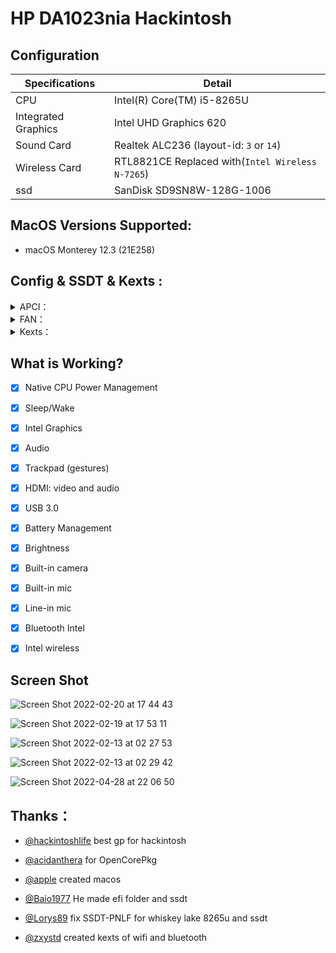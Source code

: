 

# HP DA1023nia Hackintosh


## Configuration

| Specifications      | Detail                       |
| ------------------- | ---------------------------- |
| CPU                 | Intel(R) Core(TM) i5-8265U   |
| Integrated Graphics | Intel UHD Graphics 620       |
| Sound Card          | Realtek ALC236 (layout-id: `3` or `14`) |
| Wireless Card       | RTL8821CE Replaced with(`Intel Wireless N-7265`)      |
| ssd       | SanDisk SD9SN8W-128G-1006      |





## MacOS Versions Supported:

- macOS Monterey 12.3 (21E258)


## Config & SSDT & Kexts :

<details>  
<summary> APCI：</summary> 

- `SSDT-HP_da1023nia`
 
</details> 

<details>  
<summary> FAN：</summary> 

### HP DA1023nia (`generic`)

- `ec-device` = `generic`
- `fan-count` = `1`
- `fan0-addr` = `0x11`
- `fan0-size` = `0x01`
- `fan0-div` = `0x03`
- `fan0-mul` = `0x96`
- `fan0-big` = `0x00` 
 <summary>Spoiler: EC RAM details</summary>
	`OperationRegion (ECMM, SystemMemory, 0xFC7E0800, 0x1000)
            Field (ECMM, AnyAcc, Lock, Preserve)
            {
                REC1,   8, 
                REC2,   8, 
                WEC1,   8, 
                WEC2,   8, 
                WMIM,   8, 
                Offset (0x06), 
                STMS,   2, 
                MBMS,   2, 
                ACLS,   1, 
                MBSS,   1, 
                CSHE,   1, 
                ACSP,   1, 
                PSAC,   1, 
                PSBC,   1, 
                PSED,   1, 
                Offset (0x08), 
                PSPD,   8, 
                BCPD,   8, 
                BSTH,   8, 
                PRDT,   8, 
                UCPT,   8, 
                HHKP,   8, 
                SADP,   8, 
                FANE,   1, 
                CPUO,   1, 
                M4GO,   1, 
                FNSW,   1, 
                SBTC,   1, 
                AMDK,   1, 
                    ,   1, 
                EHP1,   1, 
                SAD2,   8, 
                FRPM,   8, /* 0x11, FAN0 RPM Address */
                FNMX,   8, 
                FNMN,   8, 
                FWPM,   8, 
                RSTV,   8, 
                CPTV,   8, 
                GPTV,   8, 
                PHTV,   8, 
                FNTV,   8, 
                BTTV,   8, 
                HDTV,   8, 
                    ,   1, 
                    ,   1, 
                W2BS,   1, 
                SK6U,   1, 
                BARD,   1, 
                    ,   1, 
                FNHK,   1, 
                Offset (0x1D), 
                FBST,   1, 
                NGPS,   1, 
                BCDG,   1, 
                DGPS,   1, 
                DGRS,   1, 
                Offset (0x1E), 
                DGPE,   1, 
                DGHR,   1, 
                FBPC,   1, 
                EC6I,   1, 
                EC6O,   1, 
                GC6E,   1, 
                RG12,   1, 
                Offset (0x21), 
                BTNO,   8, 
                Offset (0x23), 
                NVDX,   8, 
                Offset (0x25), 
                CFBE,   1, 
                EPCF,   1, 
                Offset (0x26), 
                DPTC,   8, 
                Offset (0x2A), 
                PBSM,   2, 
                SBSM,   2, 
                    ,   2, 
                BMNC,   1, 
                BCLC,   1, 
                Offset (0x2C), 
                IOAF,   8, 
                BCTL,   128, 
                Offset (0x45), 
                ATTE,   16, 
                RTTE,   16, 
                BC00,   8, 
                BC01,   8, 
                BC02,   8, 
                BC03,   8, 
                BC04,   8, 
                BC05,   8, 
                BC06,   8, 
                BC07,   8, 
                MXER,   8, 
                ATTF,   16, 
                SBVR,   16, 
                NBM1,   1, 
                BBM1,   1, 
                PBM1,   1, 
                Offset (0x58), 
                IOST,   16, 
                BMNE,   16, 
                WACL,   1, 
                Offset (0x5D), 
                ERIB,   16, 
                Offset (0x61), 
                SMST,   8, 
                SMAD,   8, 
                SMCM,   8, 
                SMD0,   256, 
                BCNT,   8, 
                SMAA,   24, 
                SMBN,   8, 
                Offset (0x90), 
                BMNN,   72, 
                BN00,   8, 
                BN01,   8, 
                BN02,   8, 
                BN03,   8, 
                BN04,   8, 
                BN05,   8, 
                BN06,   8, 
                Offset (0xA1), 
                    ,   1, 
                VIDO,   1, 
                TOUP,   1, 
                Offset (0xA2), 
                ODTS,   8, 
                OSTY,   4, 
                    ,   1, 
                PBOV,   1, 
                ECRD,   1, 
                ADPT,   1, 
                PWAK,   1, 
                MWAK,   1, 
                LWAK,   1, 
                RWAK,   1, 
                WWAK,   1, 
                UWAK,   1, 
                KWAK,   1, 
                TWAK,   1, 
                CCAC,   1, 
                AOAC,   1, 
                BLAC,   1, 
                PSRC,   1, 
                BOAC,   1, 
                LCAC,   1, 
                AAAC,   1, 
                ACAC,   1, 
                S3ST,   1, 
                S3RM,   1, 
                S4ST,   1, 
                S4RM,   1, 
                S5ST,   1, 
                S5RM,   1, 
                CSST,   1, 
                CSRM,   1, 
                OSTT,   8, 
                OSST,   8, 
                THLT,   8, 
                TCNL,   8, 
                MODE,   1, 
                DFLG,   1, 
                    ,   1, 
                INIT,   1, 
                FAN1,   1, 
                FAN2,   1, 
                FANT,   1, 
                SKNM,   1, 
                SDTM,   8, 
                FSSN,   4, 
                FANU,   4, 
                PCVL,   6, 
                SWTO,   1, 
                TTHR,   1, 
                TTHM,   1, 
                THTL,   1, 
                TFCT,   1, 
                NPST,   5, 
                CTMP,   8, 
                CTML,   8, 
                EST3,   8, 
                SKTB,   8, 
                SKTC,   8, 
                DPOT,   8, 
                EST1,   8, 
                EST2,   8, 
                    ,   1, 
                LIDF,   1, 
                PMEE,   1, 
                PWBE,   1, 
                RNGE,   1, 
                BTWE,   1, 
                Offset (0xB9), 
                BRTS,   8, 
                S35M,   1, 
                S35S,   1, 
                    ,   1, 
                MSFG,   1, 
                FFEN,   1, 
                FFST,   1, 
                Offset (0xBB), 
                WLAT,   1, 
                BTAT,   1, 
                WLEX,   1, 
                BTEX,   1, 
                KLSW,   1, 
                WLOK,   1, 
                AT3G,   1, 
                EX3G,   1, 
                PJID,   8, 
                CPUJ,   3, 
                CPNM,   3, 
                GATY,   2, 
                BTP0,   1, 
                BTP1,   1, 
                    ,   2, 
                BCC0,   1, 
                BCC1,   1, 
                Offset (0xBF), 
                Offset (0xC0), 
                BTY0,   1, 
                BAM0,   1, 
                BAL0,   1, 
                    ,   1, 
                BMF0,   3, 
                Offset (0xC1), 
                BST0,   8, 
                BRC0,   16, 
                BSN0,   16, 
                BPV0,   16, 
                BDV0,   16, 
                BDC0,   16, 
                BFC0,   16, 
                GAU0,   8, 
                BAT0,   8, 
                BPC0,   16, 
                BAC0,   16, 
                BCG0,   16, 
                BFCB,   16, 
                BTPB,   16, 
                BOL0,   1, 
                BFS0,   1, 
                Offset (0xDB), 
                ORRF,   1, 
                Offset (0xDC), 
                    ,   2, 
                SBIS,   1, 
                Offset (0xE3), 
                BCV1,   16, 
                BCV2,   16, 
                BCV3,   16, 
                BCV4,   16, 
                MUAC,   16, 
                Offset (0xEE), 
                CYC1,   8, 
                Offset (0xF1), 
                BSSB,   16, 
                Offset (0xF5), 
                CYC0,   8, 
                BACV,   16, 
                Offset (0xFB), 
                OTAW,   8, 
                Offset (0xFD), 
                BDN0,   8, 
                BMD0,   16, 
                Offset (0x2C3), 
                    ,   3, 
                GBTC,   1, 
                Offset (0x3B0), 
                Offset (0x3BC), 
                CPUT,   8, 
                Offset (0x3BE), 
                CPUU,   8, 
                EXTS,   8, 
                Offset (0x3C1)
            }`
 </details>
<details>  
<summary> Kexts：</summary>
 
- `Lilu.kext`
- `VirtualSMC.kext`
- `WhateverGreen.kext`
- `AppleALC.kext`
- `CPUFriend.kext`
- `CPUFriendDataProvider.kext`
- `CPUFriend.kext`(and`CPUFriendDataProvider.kext`for improve battery)
- `CtlnaAHCIPort.kext`
- `HibernationFixup.kext`
- `RestrictEvents.kext`
- `VoodooPS2Controller.kext`
- `BrightnessKeys.kext`
- `VoodooRMI.kext`
- `VoodooSMBus.kext`
- `AirportItlwm.kext`
- `BlueToolFixup.kext`
- `IntelBluetoothFirmware.kext` 
- `HoRNDIS.kext`
- `RealtekRTL8111.kext`
- `USBInjectAll.kext`(`USBPorts.kext`usb mapping) 
 
</details> 

## What is Working?

- [x] Native CPU Power Management
- [x] Sleep/Wake
- [x] Intel Graphics
- [x] Audio
- [x] Trackpad (gestures)
- [x] HDMI: video and audio
- [x] USB 3.0
- [x] Battery Management 
- [x] Brightness
- [x] Built-in camera
- [x] Built-in mic
- [x] Line-in mic
- [x] Bluetooth Intel
- [x] Intel wireless

 

## Screen Shot

![Screen Shot 2022-02-20 at 17 44 43](https://user-images.githubusercontent.com/35195176/154846979-86cbb739-f95a-4df2-a238-c2034aeed090.png)

![Screen Shot 2022-02-19 at 17 53 11](https://user-images.githubusercontent.com/35195176/154846950-0b1d1040-4f00-4fba-9995-d1a110a42d50.png)

![Screen Shot 2022-02-13 at 02 27 53](https://user-images.githubusercontent.com/35195176/153767408-b089c545-bcaa-4e02-b680-5eece949a795.png)

![Screen Shot 2022-02-13 at 02 29 42](https://user-images.githubusercontent.com/35195176/153767429-e6d24500-6208-49fb-86d8-b13702954898.png)

![Screen Shot 2022-04-28 at 22 06 50](https://user-images.githubusercontent.com/35195176/165813795-f1088b15-893f-46f2-879b-2169153cc9d2.png)


## Thanks：


- [@hackintoshlife](https://github.com/Hackintoshlifeit) best gp for hackintosh


- [@acidanthera](https://github.com/acidanthera/OpenCorePkg) for OpenCorePkg 


- [@apple](https://www.apple.com/) created macos 


- [@Baio1977](https://github.com/Baio1977) He made efi folder and ssdt


- [@Lorys89](https://github.com/Lorys89) fix SSDT-PNLF for whiskey lake 8265u and ssdt

 
- [@zxystd](https://github.com/OpenIntelWireless/itlwm) created kexts of wifi and bluetooth  
